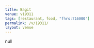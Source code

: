 ```yaml
---
title: Bagit
venue: v19311
tags: [restaurant, food, "fhrs:716000"]
permalink: /v/19311/
layout: venue
---
```

null